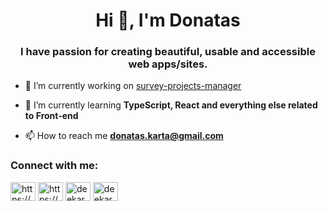 <h1 align="center">Hi 👋, I'm Donatas</h1>
<h3 align="center">I have passion for creating beautiful, usable and accessible web apps/sites.</h3>

- 🔭 I’m currently working on [survey-projects-manager](https://github.com/Kartanovicius/survey-projects-manager)

- 🌱 I’m currently learning **TypeScript, React and everything else related to Front-end**

- 📫 How to reach me **donatas.karta@gmail.com**

<h3 align="left">Connect with me:</h3>
<p align="left">
<a href="https://linkedin.com/in/https://www.linkedin.com/in/donatas-kartanovicius/" target="blank"><img align="center" src="https://raw.githubusercontent.com/rahuldkjain/github-profile-readme-generator/master/src/images/icons/Social/linked-in-alt.svg" alt="https://www.linkedin.com/in/donatas-kartanovicius/" height="30" width="40" /></a>
<a href="https://fb.com/https://www.facebook.com/pirykupas/" target="blank"><img align="center" src="https://raw.githubusercontent.com/rahuldkjain/github-profile-readme-generator/master/src/images/icons/Social/facebook.svg" alt="https://www.facebook.com/pirykupas/" height="30" width="40" /></a>
<a href="https://instagram.com/deekar" target="blank"><img align="center" src="https://raw.githubusercontent.com/rahuldkjain/github-profile-readme-generator/master/src/images/icons/Social/instagram.svg" alt="deekar" height="30" width="40" /></a>
<a href="https://www.leetcode.com/deekar" target="blank"><img align="center" src="https://raw.githubusercontent.com/rahuldkjain/github-profile-readme-generator/master/src/images/icons/Social/leet-code.svg" alt="deekar" height="30" width="40" /></a>
</p>

